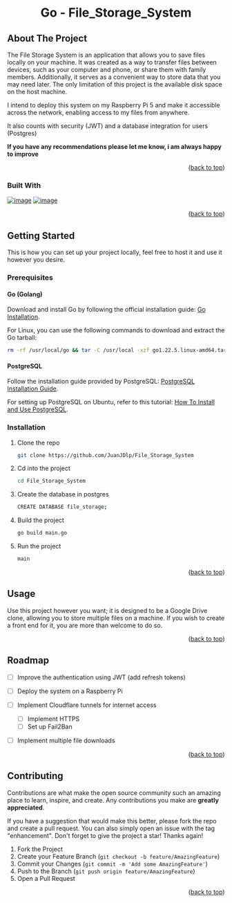 <center> <h1> Go - File_Storage_System </h1> </center>

<!-- ABOUT THE PROJECT -->
## About The Project

The File Storage System is an application that allows you to save files locally on your machine. It was created as a way to transfer files between devices, such as your computer and phone, or share them with family members. Additionally, it serves as a convenient way to store data that you may need later. The only limitation of this project is the available disk space on the host machine.

I intend to deploy this system on my Raspberry Pi 5 and make it accessible across the network, enabling access to my files from anywhere.

It also counts with security (JWT) and a database integration for users (Postgres)

**If you have any recommendations please let me know, i am always happy to improve**

<p align="right">(<a href="#readme-top">back to top</a>)</p>


### Built With

[![image](https://img.shields.io/badge/Go-00ADD8?style=for-the-badge&logo=go&logoColor=white)](https://golang.org/)
[![image](https://img.shields.io/badge/PostgreSQL-316192?style=for-the-badge&logo=postgresql&logoColor=white)](https://www.postgresql.org/)

<p align="right">(<a href="#readme-top">back to top</a>)</p>


<!-- GETTING STARTED -->
## Getting Started

This is how you can set up your project locally, feel free to host it and use it however you desire.



### Prerequisites

#### Go (Golang)

Download and install Go by following the official installation guide: [Go Installation](https://go.dev/doc/install).

For Linux, you can use the following commands to download and extract the Go tarball:

```sh
rm -rf /usr/local/go && tar -C /usr/local -xzf go1.22.5.linux-amd64.tar.gz
```

#### PostgreSQL

Follow the installation guide provided by PostgreSQL: [PostgreSQL Installation Guide](https://www.postgresql.org/download/).

For setting up PostgreSQL on Ubuntu, refer to this tutorial: [How To Install and Use PostgreSQL](https://www.digitalocean.com/community/tutorials/how-to-install-and-use-postgresql-on-ubuntu-18-04).


### Installation

1. Clone the repo
   ```sh
   git clone https://github.com/JuanJDlp/File_Storage_System
   ```
2. Cd into the project  
    ```sh
    cd File_Storage_System
   ```
3. Create the database in postgres
   ```sh
   CREATE DATABASE file_storage;
   ```
4. Build the project
   ```sh
   go build main.go
   ```
5. Run the project 
   ```sh
   main
   ```

<p align="right">(<a href="#readme-top">back to top</a>)</p>



<!-- USAGE EXAMPLES -->
## Usage

Use this project however you want; it is designed to be a Google Drive clone, allowing you to store multiple files on a machine. If you wish to create a front end for it, you are more than welcome to do so.

<p align="right">(<a href="#readme-top">back to top</a>)</p>



<!-- ROADMAP -->
## Roadmap

- [ ] Improve the authentication using JWT (add refresh tokens)
- [ ] Deploy the system on a Raspberry Pi
- [ ] Implement Cloudflare tunnels for internet access
   - [ ] Implement HTTPS
   - [ ] Set up Fail2Ban
- [ ] Implement multiple file downloads


<p align="right">(<a href="#readme-top">back to top</a>)</p>



<!-- CONTRIBUTING -->
## Contributing

Contributions are what make the open source community such an amazing place to learn, inspire, and create. Any contributions you make are **greatly appreciated**.

If you have a suggestion that would make this better, please fork the repo and create a pull request. You can also simply open an issue with the tag "enhancement".
Don't forget to give the project a star! Thanks again!

1. Fork the Project
2. Create your Feature Branch (`git checkout -b feature/AmazingFeature`)
3. Commit your Changes (`git commit -m 'Add some AmazingFeature'`)
4. Push to the Branch (`git push origin feature/AmazingFeature`)
5. Open a Pull Request

<p align="right">(<a href="#readme-top">back to top</a>)</p>



